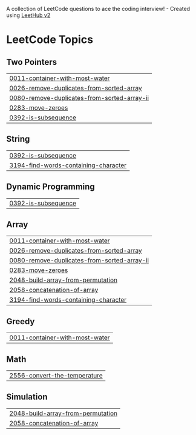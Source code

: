 A collection of LeetCode questions to ace the coding interview! - Created using [LeetHub v2](https://github.com/arunbhardwaj/LeetHub-2.0)
<!---LeetCode Topics Start-->
# LeetCode Topics
## Two Pointers
|  |
| ------- |
| [0011-container-with-most-water](https://github.com/SukumarSatapathy/My-Leetcode-Solutions/tree/master/0011-container-with-most-water) |
| [0026-remove-duplicates-from-sorted-array](https://github.com/SukumarSatapathy/My-Leetcode-Solutions/tree/master/0026-remove-duplicates-from-sorted-array) |
| [0080-remove-duplicates-from-sorted-array-ii](https://github.com/SukumarSatapathy/My-Leetcode-Solutions/tree/master/0080-remove-duplicates-from-sorted-array-ii) |
| [0283-move-zeroes](https://github.com/SukumarSatapathy/My-Leetcode-Solutions/tree/master/0283-move-zeroes) |
| [0392-is-subsequence](https://github.com/SukumarSatapathy/My-Leetcode-Solutions/tree/master/0392-is-subsequence) |
## String
|  |
| ------- |
| [0392-is-subsequence](https://github.com/SukumarSatapathy/My-Leetcode-Solutions/tree/master/0392-is-subsequence) |
| [3194-find-words-containing-character](https://github.com/SukumarSatapathy/My-Leetcode-Solutions/tree/master/3194-find-words-containing-character) |
## Dynamic Programming
|  |
| ------- |
| [0392-is-subsequence](https://github.com/SukumarSatapathy/My-Leetcode-Solutions/tree/master/0392-is-subsequence) |
## Array
|  |
| ------- |
| [0011-container-with-most-water](https://github.com/SukumarSatapathy/My-Leetcode-Solutions/tree/master/0011-container-with-most-water) |
| [0026-remove-duplicates-from-sorted-array](https://github.com/SukumarSatapathy/My-Leetcode-Solutions/tree/master/0026-remove-duplicates-from-sorted-array) |
| [0080-remove-duplicates-from-sorted-array-ii](https://github.com/SukumarSatapathy/My-Leetcode-Solutions/tree/master/0080-remove-duplicates-from-sorted-array-ii) |
| [0283-move-zeroes](https://github.com/SukumarSatapathy/My-Leetcode-Solutions/tree/master/0283-move-zeroes) |
| [2048-build-array-from-permutation](https://github.com/SukumarSatapathy/My-Leetcode-Solutions/tree/master/2048-build-array-from-permutation) |
| [2058-concatenation-of-array](https://github.com/SukumarSatapathy/My-Leetcode-Solutions/tree/master/2058-concatenation-of-array) |
| [3194-find-words-containing-character](https://github.com/SukumarSatapathy/My-Leetcode-Solutions/tree/master/3194-find-words-containing-character) |
## Greedy
|  |
| ------- |
| [0011-container-with-most-water](https://github.com/SukumarSatapathy/My-Leetcode-Solutions/tree/master/0011-container-with-most-water) |
## Math
|  |
| ------- |
| [2556-convert-the-temperature](https://github.com/SukumarSatapathy/My-Leetcode-Solutions/tree/master/2556-convert-the-temperature) |
## Simulation
|  |
| ------- |
| [2048-build-array-from-permutation](https://github.com/SukumarSatapathy/My-Leetcode-Solutions/tree/master/2048-build-array-from-permutation) |
| [2058-concatenation-of-array](https://github.com/SukumarSatapathy/My-Leetcode-Solutions/tree/master/2058-concatenation-of-array) |
<!---LeetCode Topics End-->